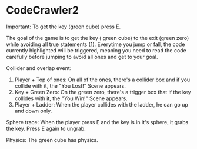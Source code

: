 # CodeCrawler2

Important: To get the key (green cube) press E.

The goal of the game is to get the key ( green cube) to the exit (green zero) while avoiding all true statements (1). Everytime you jump or fall, the code currently highlighted will be triggered, meaning you need to read the code carefully before jumping to avoid all ones and get to your goal. 

Collider and overlap event: 
 1. Player + Top of ones: On all of the ones, there's a collider box and if you collide with it, the "You Lost!" Scene appears.
 2. Key + Green Zero: On the green zero, there's a trigger box that if the key collides with it, the "You Win!" Scene appears.
 3. Player + Ladder: When the player collides with the ladder, he can go up and down only.

Sphere trace: When the player press E and the key is in it's sphere, it grabs the key. Press E again to ungrab.

Physics: The green cube has physics. 

